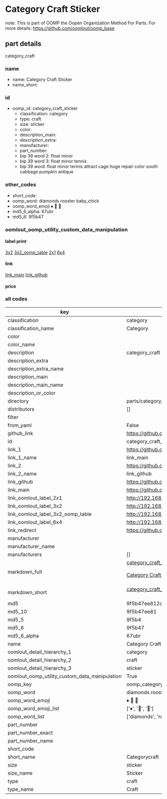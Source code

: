 # Category Craft Sticker  

note: This is part of OOMP the Oopen Organization Method For Parts. For more details: https://github.com/oomlout/oomp_base

##  part details
  



category_craft



### name
* name: Category Craft Sticker
* name_short: 
### id
* oomp_id: category_craft_sticker
  * classification: category
  * type: craft
  * size: sticker
  * color: 
  * description_main: 
  * description_extra: 
  * manufacturer: 
  * part_number: 
  * bip 39 word 2: float minor
  * bip 39 word 3: float minor tennis
  * bip 39 word: float minor tennis attract cage huge repair color south cabbage pumpkin antique

### other_codes
* short_code: 
* oomp_word: diamonds rooster baby_chick
* oomp_word_emoji :diamonds: :rooster: :baby_chick:
* md5_6_alpha: 67ubr
* md5_6: 9f5b47






### oomlout_oomp_utility_custom_data_manipulation
#### label print
[3x2](http://192.168.1.245:1112/?label=oomp%2067ubr)
[3x2_oomp_table](http://192.168.1.108:1112/?label=oomp%2067ubr)
[2x1](http://192.168.1.242:1112/?label=oomp%2067ubr)
[6x4](http://192.168.1.55:1112/?label=oomp%2067ubr)    

#### link

[link_main](https://github.com/oomlout/oomlout_oomp_version_1_messy/tree/main/parts/category_craft_sticker) [link_github](https://github.com/oomlout/oomlout_oomp_version_1_messy/tree/main/parts/category_craft_sticker)                             

#### price







### all codes 
| key | value |  
| --- | --- |  
| classification | category |  
| classification_name | Category |  
| color |  |  
| color_name |  |  
| description | category_craft |  
| description_extra |  |  
| description_extra_name |  |  
| description_main |  |  
| description_main_name |  |  
| description_or_color |   |  
| directory | parts/category_craft_sticker |  
| distributors | [] |  
| filter |  |  
| from_yaml | False |  
| github_link | https://github.com/oomlout/oomlout_oomp_part_src/tree/main/parts/category_craft_sticker |  
| id | category_craft_sticker |  
| link_1 | https://github.com/oomlout/oomlout_oomp_version_1_messy/tree/main/parts/category_craft_sticker |  
| link_1_name | link_main |  
| link_2 | https://github.com/oomlout/oomlout_oomp_version_1_messy/tree/main/parts/category_craft_sticker |  
| link_2_name | link_github |  
| link_github | https://github.com/oomlout/oomlout_oomp_version_1_messy/tree/main/parts/category_craft_sticker |  
| link_main | https://github.com/oomlout/oomlout_oomp_version_1_messy/tree/main/parts/category_craft_sticker |  
| link_oomlout_label_2x1 | http://192.168.1.242:1112/?label=oomp%2067ubr |  
| link_oomlout_label_3x2 | http://192.168.1.245:1112/?label=oomp%2067ubr |  
| link_oomlout_label_3x2_oomp_table | http://192.168.1.108:1112/?label=oomp%2067ubr |  
| link_oomlout_label_6x4 | http://192.168.1.55:1112/?label=oomp%2067ubr |  
| link_redirect | https://github.com/oomlout/oomlout_oomp_version_1_messy/tree/main/parts/category_craft_sticker |  
| manufacturer |  |  
| manufacturer_name |  |  
| manufacturers | [] |  
| markdown_full | [category_craft_sticker](none)<br>[](none)<br>[Category Craft Sticker](none)<br><br> |  
| markdown_short | [category_craft_sticker](none)<br><br> |  
| md5 | 9f5b47ee812db6d1ba9010edbe634ac9 |  
| md5_10 | 9f5b47ee81 |  
| md5_5 | 9f5b4 |  
| md5_6 | 9f5b47 |  
| md5_6_alpha | 67ubr |  
| name | Category Craft Sticker |  
| oomlout_detail_hierarchy_1 | category |  
| oomlout_detail_hierarchy_2 | craft |  
| oomlout_detail_hierarchy_3 | sticker |  
| oomlout_oomp_utility_custom_data_manipulation | True |  
| oomp_key | oomp_category_craft_sticker |  
| oomp_word | diamonds rooster baby_chick |  
| oomp_word_emoji | :diamonds: :rooster: :baby_chick: |  
| oomp_word_emoji_list | [':diamonds:', ':rooster:', ':baby_chick:'] |  
| oomp_word_list | ['diamonds', 'rooster', 'baby_chick'] |  
| part_number |  |  
| part_number_exact |  |  
| part_number_name |  |  
| short_code |  |  
| short_name | Categorycraft |  
| size | sticker |  
| size_name | Sticker |  
| type | craft |  
| type_name | Craft |  
